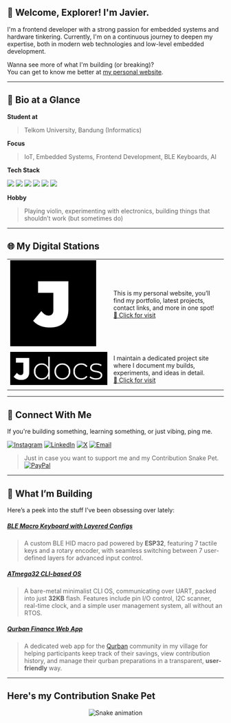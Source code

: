 ## 🧭 Welcome, Explorer! I'm Javier.

I'm a frontend developer with a strong passion for embedded systems and hardware tinkering. Currently, I'm on a continuous journey to deepen my expertise, both in modern web technologies and low-level embedded development.

Wanna see more of what I'm building (or breaking)?  
You can get to know me better at [my personal website](https://javierrayhan.my.id).


---

## 📌 Bio at a Glance

**Student at**  
> Telkom University, Bandung (Informatics)

**Focus**  
> IoT, Embedded Systems, Frontend Development, BLE Keyboards, AI

**Tech Stack**  
<p align="left">
  <img src="https://img.shields.io/badge/C++-%2300599C.svg?style=for-the-badge&logo=c%2B%2B&logoColor=white" />
  <img src="https://img.shields.io/badge/Python-%2314354C.svg?style=for-the-badge&logo=python&logoColor=white" />
  <img src="https://img.shields.io/badge/Arduino-00979D?style=for-the-badge&logo=Arduino&logoColor=white" />
  <img src="https://img.shields.io/badge/PlatformIO-%23222.svg?style=for-the-badge&logo=platformio&logoColor=%23f5822a" />
  <img src="https://img.shields.io/badge/HTML5-%23E34F26.svg?style=for-the-badge&logo=html5&logoColor=white" />
  <img src="https://img.shields.io/badge/CSS3-%231572B6.svg?style=for-the-badge&logo=css3&logoColor=white" />
</p>

**Hobby**  
> Playing violin, experimenting with electronics, building things that shouldn’t work (but sometimes do)

---

## 🌐 My Digital Stations


| | |
|----------------------|-------------------------------------------------------------------------------------------|
| ![PORTOFOLIO](image/porto.jpg)| This is my personal website, you’ll find my portfolio, latest projects, contact links, and more in one spot!</br> [🔗 Click for visit](javierrayhan.my.id) |
| ![DOCUMENTATION](image/jdocs.svg)| I maintain a dedicated project site where I document my builds, experiments, and ideas in detail.</br> [🔗 Click for visit](docs.javierrayhan.my.id) |

---

## 🤝 Connect With Me

If you're building something, learning something, or just vibing, ping me.

[![Instagram](https://img.shields.io/badge/Instagram-%23E4405F.svg?logo=Instagram&logoColor=white)](https://instagram.com/zv.cpp) [![LinkedIn](https://img.shields.io/badge/LinkedIn-%230077B5.svg?logo=linkedin&logoColor=white)](https://linkedin.com/in/javierrayhan28) [![X](https://img.shields.io/badge/X-black.svg?logo=X&logoColor=white)](https://x.com/zavieray_) [![Email](https://img.shields.io/badge/Email-D14836?logo=gmail&logoColor=white)](mailto:javrayhan2006@gmail.com)

> Just in case you want to support me and my Contribution Snake Pet.
[![PayPal](https://img.shields.io/badge/Donate-PayPal-00457C?style=for-the-badge&logo=paypal&logoColor=white)](https://paypal.me/JavierRayhan)

---

## 🧰 What I’m Building

Here’s a peek into the stuff I’ve been obsessing over lately:
<br>

##### [BLE Macro Keyboard with Layered Configs](https://github.com/javierrayhan/kato-macro-esp32)
> A custom BLE HID macro pad powered by **ESP32**, featuring 7 tactile keys and a rotary encoder, with seamless switching between 7 user-defined layers for advanced input control.

##### [ATmega32 CLI-based OS](https://github.com/javierrayhan/elena_cli-os)
> A bare-metal minimalist CLI OS, communicating over UART, packed into just **32KB** flash. Features include pin I/O control, I2C scanner, real-time clock, and a simple user management system, all without an RTOS.

##### [Qurban Finance Web App](https://github.com/javierrayhan/qurbanin-alhuda)
> A dedicated web app for the [Qurban](https://en.wikipedia.org/wiki/Udhiyah) community in my village for helping participants keep track of their savings, view contribution history, and manage their qurban preparations in a transparent, **user-friendly** way.

---
## Here's my Contribution Snake Pet 
<div align="center">
  <img src="https://raw.githubusercontent.com/javierrayhan/javierrayhan/output/snake.svg" alt="Snake animation" />
</div>